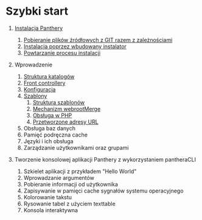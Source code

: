 Szybki start
===============

1. [Instalacja Panthery](https://github.com/Panthera-Framework/panthera-docs/blob/master/src/polski/instalacja-panthery/index.md)
    1. [Pobieranie plików źródłowych z GIT razem z zależnościami](https://github.com/Panthera-Framework/panthera-docs/blob/master/src/polski/instalacja-panthery/index.md)
    2. [Instalacja poprzez wbudowany instalator](https://github.com/Panthera-Framework/panthera-docs/blob/master/src/polski/instalacja-panthery/index.md)
    3. [Powtarzanie procesu instalacji](https://github.com/Panthera-Framework/panthera-docs/blob/master/src/polski/instalacja-panthery/index.md)

2. Wprowadzenie
    1. [Struktura katalogów](https://github.com/Panthera-Framework/panthera-docs/blob/master/src/polski/wprowadzenie/struktura-katalogow.md)
    2. [Front controllery](https://github.com/Panthera-Framework/panthera-docs/blob/master/src/polski/wprowadzenie/front-controllery.md)
    3. [Konfiguracja](https://github.com/Panthera-Framework/panthera-docs/blob/master/src/polski/wprowadzenie/konfiguracja.md)
    4. [Szablony](https://github.com/Panthera-Framework/panthera-docs/blob/master/src/polski/wprowadzenie/szablony.md)
        1. [Struktura szablonów](https://github.com/Panthera-Framework/panthera-docs/blob/master/src/polski/wprowadzenie/szablony.md#struktura-szablonów)
        2. [Mechanizm webrootMerge](https://github.com/Panthera-Framework/panthera-docs/blob/master/src/polski/wprowadzenie/szablony.md#mechanizm-webrootmerge)
        3. [Obsługa w PHP](https://github.com/Panthera-Framework/panthera-docs/blob/master/src/polski/wprowadzenie/szablony.md#obsluga-w-php)
        4. [Przetworzone adresy URL](https://github.com/Panthera-Framework/panthera-docs/blob/master/src/polski/wprowadzenie/szablony.md#obsluga-w-php)
    5. Obsługa baz danych
    6. Pamięć podręczna cache
    7. Języki i ich obsługa
    8. Zarządzanie użytkownikami oraz grupami

3. Tworzenie konsolowej aplikacji Panthery z wykorzystaniem pantheraCLI

    1. Szkielet aplikacji z przykładem "Hello World"
    2. Wprowadzanie argumentów
    3. Pobieranie informacji od użytkownika
    4. Zapisywanie w pamięci cache sygnałów systemu operacyjnego
    5. Kolorowanie takstu
    6. Rysowanie tabel z użyciem texttable
    7. Konsola interaktywna
